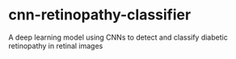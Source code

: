 # cnn-retinopathy-classifier
A deep learning model using CNNs to detect and classify diabetic retinopathy in retinal images
